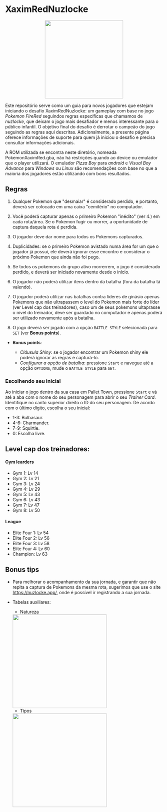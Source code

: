 # XaximRedNuzlocke

<p align="center">
  <img src='https://github.com/marthollo/XaximRedNuzlocke/assets/47225177/206c53f5-daeb-49c5-b8d1-3ac3108da49e' width=250>
</p>

Este repositório serve como um guia para novos jogadores que estejam iniciando o desafio XaximRedNuzlocke: um gameplay com base no jogo _Pokemon FireRed_ seguindos regras específicas que chamamos de _nuzlocke_, que deixam o jogo mais desafiador e menos interessante para o público infantil. O objetivo final do desafio é derrotar o campeão do jogo seguindo as regras aqui descritas. Adicionalmente, a presente página oferece informações de suporte para quem já iniciou o desafio e precisa consultar informações adicionais. 

A ROM utilizada se encontra neste diretório, nomeada PokemonXaximRed.gba, não há restrições quando ao device ou emulador que o player utilizará. O emulador _Pizza Boy_ para _android_ e _Visual Boy Advance_ para _Windows_ ou _Linux_ são recomendações com base no que a maioria dos jogadores estão utilizando com bons resultados.

## Regras

1. Qualquer Pokemon que "desmaiar" é considerado perdido, e portanto, deverá ser colocado em uma caixa "cemitério" no computador.

2. Você poderá capturar apenas o primeiro Pokemon "inédito" (ver 4.) em cada rota/área. Se o Pokemon fugir ou morrer, a oportunidade de captura daquela rota é perdida.

3. O jogador deve dar nome para todos os Pokemons capturados.

4. Duplicidades: se o primeiro Pokemon avistado numa área for um que o jogador já possui, ele deverá ignorar esse encontro e considerar o próximo Pokemon que ainda não foi pego.

5. Se todos os pokemons do grupo ativo morrerrem, o jogo é considerado perdido, e deverá ser iniciado novamente desde o início.

6. O jogador não poderá utilizar itens dentro da batalha (fora da batalha tá valendo).

7. O jogador poderá utilizar nas batalhas contra líderes de ginásio apenas Pokemons que não ultrapassem o level do Pokemon mais forte do líder (ver Level cap dos treinadores), caso um de seus pokemons ultaprasse o nível do treinador, deve ser guardado no computador e apenas poderá ser utilizado novamente após a batalha.

8. O jogo deverá ser jogado com a opção `BATTLE STYLE` selecionada para `SET` (ver **Bonus points**). 

- **Bonus points**:

  - _Cláusula Shiny_: se o jogador encontrar um Pokemon shiny ele poderá ignorar as regras e capturá-lo.
  - _Configurar a opção de batalha_: pressione `Start` e navegue até a opção `OPTIONS`, mude o `BATTLE STYLE` para `SET`. 

### Escolhendo seu inicial

Ao iniciar o jogo dentro da sua casa em Pallet Town, pressione `Start` e vá até a aba com o nome do seu personagem para abrir o seu _Trainer Card_. Identifique no canto superior direito o ID do seu personagem. De acordo com o último dígito, escolha o seu inicial:

- 1-3: Bulbasaur.
- 4-6: Charmander.
- 7-9: Squirtle.
- 0: Escolha livre.

## Level cap dos treinadores:

#### Gym learders

- Gym 1: Lv 14
- Gym 2: Lv 21
- Gym 3: Lv 24
- Gym 4: Lv 29
- Gym 5: Lv 43
- Gym 6: Lv 43
- Gym 7: Lv 47
- Gym 8: Lv 50

#### League

- Elite Four 1: Lv 54
- Elite Four 2: Lv 56
- Elite Four 3: Lv 58
- Elite Four 4: Lv 60
- Champion: Lv 63

## Bonus tips

- Para melhorar o acompanhamento da sua jornada, e garantir que não repita a captura de Pokemons da mesma rota, sugerimos que use o site https://nuzlocke.app/, onde é possível ir registrando a sua jornada.

- Tabelas auxiliares:
    
    - Natureza
    
    <img src='https://pm1.aminoapps.com/6617/2f3c66e341cd91d41cf39d294daafba7ddee59a7_00.jpg' width=300>
    
    - Tipos
    
    <img src='https://upload.wikimedia.org/wikipedia/commons/thumb/9/97/Pokemon_Type_Chart.svg/492px-Pokemon_Type_Chart.svg.png?20230414204400' width=300>
